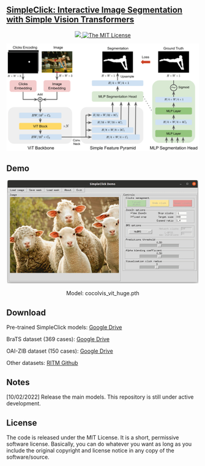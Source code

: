 ## [SimpleClick: Interactive Image Segmentation with Simple Vision Transformers](https://arxiv.org)
<p align="center">
    <a href="https://arxiv.org">
        <img src="https://img.shields.io/badge/arXiv-2102.06583-b31b1b"/>
    </a>
    <a href="https://opensource.org/licenses/MIT">
        <img src="https://img.shields.io/badge/License-MIT-yellow.svg" alt="The MIT License"/>
    </a>
</p>

<p align="center">
  <img src="./assets/img/simpleclick_framework.png" alt="drawing", width="650"/>
</p>


## Demo
<p align="center">
  <img src="./assets/demo_sheep.gif" alt="drawing", width="500"/>
  <p align="center"> Model: cocolvis_vit_huge.pth </p>
</p>

## Download 
Pre-trained SimpleClick models: [Google Drive](https://drive.google.com/drive/folders/1qpK0gtAPkVMF7VC42UA9XF4xMWr5KJmL?usp=sharing)

BraTS dataset (369 cases): [Google Drive](https://drive.google.com/drive/folders/1B6y1nNBnWU09EhxvjaTdp1XGjc1T6wUk?usp=sharing) 

OAI-ZIB dataset (150 cases): [Google Drive](https://drive.google.com/drive/folders/1B6y1nNBnWU09EhxvjaTdp1XGjc1T6wUk?usp=sharing)

Other datasets: [RITM Github](https://github.com/saic-vul/ritm_interactive_segmentation)

## Notes
[10/02/2022] Release the main models. This repository is still under active development.

## License
The code is released under the MIT License. It is a short, permissive software license. Basically, you can do whatever you want as long as you include the original copyright and license notice in any copy of the software/source. 
